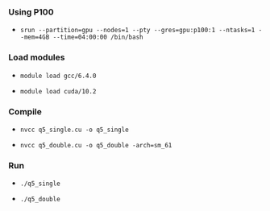 ### Using P100
- `srun --partition=gpu --nodes=1 --pty --gres=gpu:p100:1 --ntasks=1 --mem=4GB --time=04:00:00 /bin/bash`

### Load modules
- `module load gcc/6.4.0`
  
- `module load cuda/10.2`

### Compile
- `nvcc q5_single.cu -o q5_single`

- `nvcc q5_double.cu -o q5_double -arch=sm_61`
  
### Run 
- `./q5_single`

- `./q5_double`